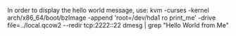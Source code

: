 
In order to display the hello world message, use: 
kvm -curses -kernel arch/x86_64/boot/bzImage -append 'root=/dev/hda1 ro print_me' -drive file=../local.qcow2 --redir tcp:2222::22
dmesg | grep "Hello World from Me"



